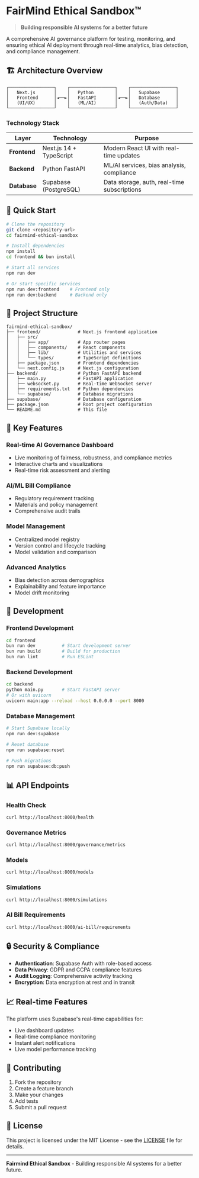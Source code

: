 # FairMind Ethical Sandbox™

> **Building responsible AI systems for a better future**

A comprehensive AI governance platform for testing, monitoring, and ensuring ethical AI deployment through real-time analytics, bias detection, and compliance management.

## 🏗️ **Architecture Overview**

```
┌─────────────────┐    ┌─────────────────┐    ┌─────────────────┐
│   Next.js       │    │   Python        │    │   Supabase      │
│   Frontend      │◄──►│   FastAPI       │◄──►│   Database      │
│   (UI/UX)       │    │   (ML/AI)       │    │   (Auth/Data)   │
└─────────────────┘    └─────────────────┘    └─────────────────┘
```

### **Technology Stack**

| Layer | Technology | Purpose |
|-------|------------|---------|
| **Frontend** | Next.js 14 + TypeScript | Modern React UI with real-time updates |
| **Backend** | Python FastAPI | ML/AI services, bias analysis, compliance |
| **Database** | Supabase (PostgreSQL) | Data storage, auth, real-time subscriptions |

## 🚀 **Quick Start**

```bash
# Clone the repository
git clone <repository-url>
cd fairmind-ethical-sandbox

# Install dependencies
npm install
cd frontend && bun install

# Start all services
npm run dev

# Or start specific services
npm run dev:frontend    # Frontend only
npm run dev:backend     # Backend only
```

## 📁 **Project Structure**

```
fairmind-ethical-sandbox/
├── frontend/              # Next.js frontend application
│   ├── src/
│   │   ├── app/           # App router pages
│   │   ├── components/    # React components
│   │   ├── lib/           # Utilities and services
│   │   └── types/         # TypeScript definitions
│   ├── package.json       # Frontend dependencies
│   └── next.config.js     # Next.js configuration
├── backend/               # Python FastAPI backend
│   ├── main.py            # FastAPI application
│   ├── websocket.py       # Real-time WebSocket server
│   ├── requirements.txt   # Python dependencies
│   └── supabase/          # Database migrations
├── supabase/              # Database configuration
├── package.json           # Root project configuration
└── README.md              # This file
```

## 🎯 **Key Features**

### **Real-time AI Governance Dashboard**
- Live monitoring of fairness, robustness, and compliance metrics
- Interactive charts and visualizations
- Real-time risk assessment and alerting

### **AI/ML Bill Compliance**
- Regulatory requirement tracking
- Materials and policy management
- Comprehensive audit trails

### **Model Management**
- Centralized model registry
- Version control and lifecycle tracking
- Model validation and comparison

### **Advanced Analytics**
- Bias detection across demographics
- Explainability and feature importance
- Model drift monitoring

## 🔧 **Development**

### **Frontend Development**
```bash
cd frontend
bun run dev          # Start development server
bun run build        # Build for production
bun run lint         # Run ESLint
```

### **Backend Development**
```bash
cd backend
python main.py       # Start FastAPI server
# Or with uvicorn
uvicorn main:app --reload --host 0.0.0.0 --port 8000
```

### **Database Management**
```bash
# Start Supabase locally
npm run dev:supabase

# Reset database
npm run supabase:reset

# Push migrations
npm run supabase:db:push
```

## 📊 **API Endpoints**

### **Health Check**
```bash
curl http://localhost:8000/health
```

### **Governance Metrics**
```bash
curl http://localhost:8000/governance/metrics
```

### **Models**
```bash
curl http://localhost:8000/models
```

### **Simulations**
```bash
curl http://localhost:8000/simulations
```

### **AI Bill Requirements**
```bash
curl http://localhost:8000/ai-bill/requirements
```

## 🔒 **Security & Compliance**

- **Authentication**: Supabase Auth with role-based access
- **Data Privacy**: GDPR and CCPA compliance features
- **Audit Logging**: Comprehensive activity tracking
- **Encryption**: Data encryption at rest and in transit

## 📈 **Real-time Features**

The platform uses Supabase's real-time capabilities for:
- Live dashboard updates
- Real-time compliance monitoring
- Instant alert notifications
- Live model performance tracking

## 🤝 **Contributing**

1. Fork the repository
2. Create a feature branch
3. Make your changes
4. Add tests
5. Submit a pull request

## 📄 **License**

This project is licensed under the MIT License - see the [LICENSE](LICENSE) file for details.

---

**Fairmind Ethical Sandbox** - Building responsible AI systems for a better future.
